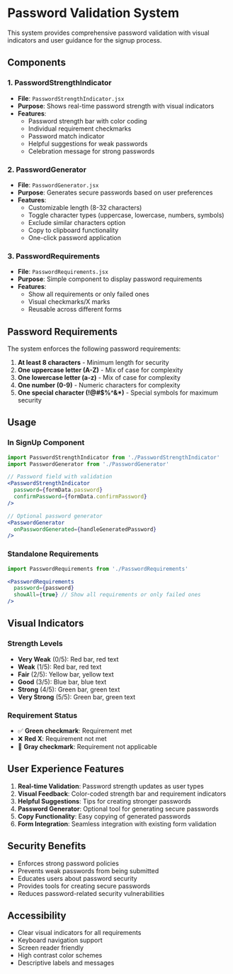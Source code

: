 # Password Validation System

This system provides comprehensive password validation with visual indicators and user guidance for the signup process.

## Components

### 1. PasswordStrengthIndicator
- **File**: `PasswordStrengthIndicator.jsx`
- **Purpose**: Shows real-time password strength with visual indicators
- **Features**:
  - Password strength bar with color coding
  - Individual requirement checkmarks
  - Password match indicator
  - Helpful suggestions for weak passwords
  - Celebration message for strong passwords

### 2. PasswordGenerator
- **File**: `PasswordGenerator.jsx`
- **Purpose**: Generates secure passwords based on user preferences
- **Features**:
  - Customizable length (8-32 characters)
  - Toggle character types (uppercase, lowercase, numbers, symbols)
  - Exclude similar characters option
  - Copy to clipboard functionality
  - One-click password application

### 3. PasswordRequirements
- **File**: `PasswordRequirements.jsx`
- **Purpose**: Simple component to display password requirements
- **Features**:
  - Show all requirements or only failed ones
  - Visual checkmarks/X marks
  - Reusable across different forms

## Password Requirements

The system enforces the following password requirements:
1. **At least 8 characters** - Minimum length for security
2. **One uppercase letter (A-Z)** - Mix of case for complexity
3. **One lowercase letter (a-z)** - Mix of case for complexity
4. **One number (0-9)** - Numeric characters for complexity
5. **One special character (!@#$%^&*)** - Special symbols for maximum security

## Usage

### In SignUp Component
```jsx
import PasswordStrengthIndicator from './PasswordStrengthIndicator'
import PasswordGenerator from './PasswordGenerator'

// Password field with validation
<PasswordStrengthIndicator 
  password={formData.password} 
  confirmPassword={formData.confirmPassword}
/>

// Optional password generator
<PasswordGenerator 
  onPasswordGenerated={handleGeneratedPassword}
/>
```

### Standalone Requirements
```jsx
import PasswordRequirements from './PasswordRequirements'

<PasswordRequirements 
  password={password} 
  showAll={true} // Show all requirements or only failed ones
/>
```

## Visual Indicators

### Strength Levels
- **Very Weak** (0/5): Red bar, red text
- **Weak** (1/5): Red bar, red text
- **Fair** (2/5): Yellow bar, yellow text
- **Good** (3/5): Blue bar, blue text
- **Strong** (4/5): Green bar, green text
- **Very Strong** (5/5): Green bar, green text

### Requirement Status
- ✅ **Green checkmark**: Requirement met
- ❌ **Red X**: Requirement not met
- 🔄 **Gray checkmark**: Requirement not applicable

## User Experience Features

1. **Real-time Validation**: Password strength updates as user types
2. **Visual Feedback**: Color-coded strength bar and requirement indicators
3. **Helpful Suggestions**: Tips for creating stronger passwords
4. **Password Generator**: Optional tool for generating secure passwords
5. **Copy Functionality**: Easy copying of generated passwords
6. **Form Integration**: Seamless integration with existing form validation

## Security Benefits

- Enforces strong password policies
- Prevents weak passwords from being submitted
- Educates users about password security
- Provides tools for creating secure passwords
- Reduces password-related security vulnerabilities

## Accessibility

- Clear visual indicators for all requirements
- Keyboard navigation support
- Screen reader friendly
- High contrast color schemes
- Descriptive labels and messages
